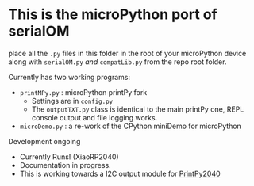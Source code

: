 # This is the microPython port of serialOM

place all the `.py` files in this folder in the root of your microPython device
along with `serialOM.py` *and* `compatLib.py` from the repo root folder.

Currently has two working programs:
* `printMPy.py`  : microPython printPy fork
  * Settings are in `config.py`
  * The `outputTXT.py` class is identical to the main printPy one, REPL console output and file logging works.
* `microDemo.py` : a re-work of the CPython miniDemo for microPython

Development ongoing
* Currently Runs! (XiaoRP2040)
* Documentation in progress.
* This is working towards a I2C output module for [PrintPy2040](https://github.com/easytarget/PrintPy2040)
